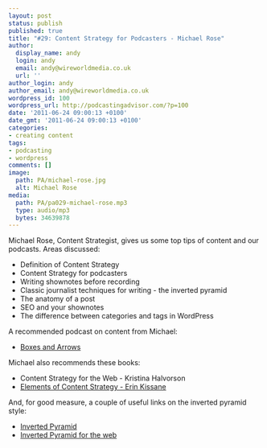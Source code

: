 ```yaml
---
layout: post
status: publish
published: true
title: "#29: Content Strategy for Podcasters - Michael Rose"
author:
  display_name: andy
  login: andy
  email: andy@wireworldmedia.co.uk
  url: ''
author_login: andy
author_email: andy@wireworldmedia.co.uk
wordpress_id: 100
wordpress_url: http://podcastingadvisor.com/?p=100
date: '2011-06-24 09:00:13 +0100'
date_gmt: '2011-06-24 09:00:13 +0100'
categories:
- creating content
tags:
- podcasting
- wordpress
comments: []
image:
  path: PA/michael-rose.jpg
  alt: Michael Rose
media:
  path: PA/pa029-michael-rose.mp3
  type: audio/mp3
  bytes: 34639878
---
```

Michael Rose, Content Strategist, gives us some top tips of content and our podcasts. Areas discussed:

* Definition of Content Strategy
* Content Strategy for podcasters
* Writing shownotes before recording
* Classic journalist techniques for writing - the inverted pyramid
* The anatomy of a post
* SEO and your shownotes
* The difference between categories and tags in WordPress

A recommended podcast on content from Michael:

* [Boxes and Arrows](http://itunes.apple.com/gb/podcast/boxes-and-arrows-podcast/id275459507)

Michael also recommends these books:

* Content Strategy for the Web - Kristina Halvorson
* [Elements of Content Strategy - Erin Kissane](http://www.abookapart.com/products/the-elements-of-content-strategy)

And, for good measure, a couple of useful links on the inverted pyramid style:

* [Inverted Pyramid](https://secure.wikimedia.org/wikipedia/en/wiki/Inverted_pyramid)
* [Inverted Pyramid for the web](http://www.useit.com/alertbox/9606.html)
